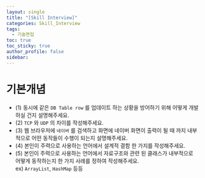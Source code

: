 ```yaml
---
layout: single
title: "[Skill Interview]"
categories: Skill_Interview
tags:
  - 기술면접
toc: true
toc_sticky: true
author_profile: false
sidebar:
---
```

# 기본개념
- (1) 동시에 같은 `DB Table row` 를 업데이트 하는 상황을 방어하기 위해 어떻게 개발하실 건지 설명해주세요.
- (2) `TCP` 와 `UDP` 의 차이를 작성해주세요.
- (3) 웹 브라우저에 `네이버` 를 검색하고 화면에 네이버 화면이 출력이 될 때 까지 내부적으로 어떤 동작들이 수행이 되는지 설명해주세요.
- (4) 본인이 주력으로 사용하는 언어에서 설계적 결함 한 가지를 작성해주세요.
- (5) 본인이 주력으로 사용하는 언어에서 자료구조와 관련 된 클래스가 내부적으로 어떻게 동작하는지 한 가지 사례를 정하여 작성해주세요. ex) `ArrayList`, `HashMap` 등등
